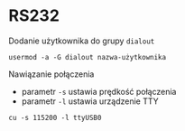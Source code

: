 # RS232

Dodanie użytkownika do grupy `dialout`

```
usermod -a -G dialout nazwa-użytkownika
```

Nawiązanie połączenia

- parametr `-s` ustawia prędkość połączenia
- parametr `-l` ustawia urządzenie TTY

```
cu -s 115200 -l ttyUSB0
```
